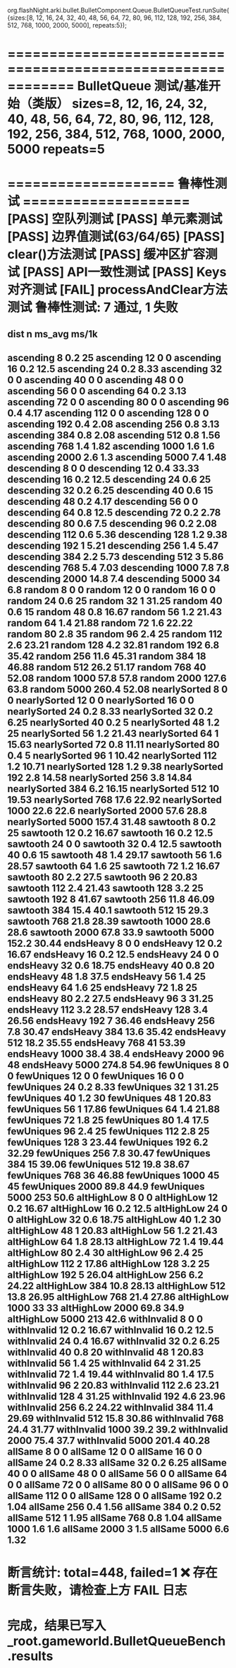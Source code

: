 ﻿org.flashNight.arki.bullet.BulletComponent.Queue.BulletQueueTest.runSuite({sizes:[8, 12, 16, 24, 32, 40, 48, 56, 64, 72, 80, 96, 112, 128, 192, 256, 384, 512, 768, 1000, 2000, 5000], repeats:5});

============================================================
 BulletQueue 测试/基准开始（类版）
 sizes=8, 12, 16, 24, 32, 40, 48, 56, 64, 72, 80, 96, 112, 128, 192, 256, 384, 512, 768, 1000, 2000, 5000  repeats=5
============================================================

==================== 鲁棒性测试 ====================
[PASS] 空队列测试
[PASS] 单元素测试
[PASS] 边界值测试(63/64/65)
[PASS] clear()方法测试
[PASS] 缓冲区扩容测试
[PASS] API一致性测试
[PASS] Keys对齐测试
[FAIL] processAndClear方法测试
鲁棒性测试: 7 通过, 1 失败
====================================================

dist          n      ms_avg    ms/1k
------------------------------------------------------------
ascending     8      0.2       25
ascending     12     0         0
ascending     16     0.2       12.5
ascending     24     0.2       8.33
ascending     32     0         0
ascending     40     0         0
ascending     48     0         0
ascending     56     0         0
ascending     64     0.2       3.13
ascending     72     0         0
ascending     80     0         0
ascending     96     0.4       4.17
ascending     112    0         0
ascending     128    0         0
ascending     192    0.4       2.08
ascending     256    0.8       3.13
ascending     384    0.8       2.08
ascending     512    0.8       1.56
ascending     768    1.4       1.82
ascending     1000   1.6       1.6
ascending     2000   2.6       1.3
ascending     5000   7.4       1.48
descending    8      0         0
descending    12     0.4       33.33
descending    16     0.2       12.5
descending    24     0.6       25
descending    32     0.2       6.25
descending    40     0.6       15
descending    48     0.2       4.17
descending    56     0         0
descending    64     0.8       12.5
descending    72     0.2       2.78
descending    80     0.6       7.5
descending    96     0.2       2.08
descending    112    0.6       5.36
descending    128    1.2       9.38
descending    192    1         5.21
descending    256    1.4       5.47
descending    384    2.2       5.73
descending    512    3         5.86
descending    768    5.4       7.03
descending    1000   7.8       7.8
descending    2000   14.8      7.4
descending    5000   34        6.8
random        8      0         0
random        12     0         0
random        16     0         0
random        24     0.6       25
random        32     1         31.25
random        40     0.6       15
random        48     0.8       16.67
random        56     1.2       21.43
random        64     1.4       21.88
random        72     1.6       22.22
random        80     2.8       35
random        96     2.4       25
random        112    2.6       23.21
random        128    4.2       32.81
random        192    6.8       35.42
random        256    11.6      45.31
random        384    18        46.88
random        512    26.2      51.17
random        768    40        52.08
random        1000   57.8      57.8
random        2000   127.6     63.8
random        5000   260.4     52.08
nearlySorted  8      0         0
nearlySorted  12     0         0
nearlySorted  16     0         0
nearlySorted  24     0.2       8.33
nearlySorted  32     0.2       6.25
nearlySorted  40     0.2       5
nearlySorted  48     1.2       25
nearlySorted  56     1.2       21.43
nearlySorted  64     1         15.63
nearlySorted  72     0.8       11.11
nearlySorted  80     0.4       5
nearlySorted  96     1         10.42
nearlySorted  112    1.2       10.71
nearlySorted  128    1.2       9.38
nearlySorted  192    2.8       14.58
nearlySorted  256    3.8       14.84
nearlySorted  384    6.2       16.15
nearlySorted  512    10        19.53
nearlySorted  768    17.6      22.92
nearlySorted  1000   22.6      22.6
nearlySorted  2000   57.6      28.8
nearlySorted  5000   157.4     31.48
sawtooth      8      0.2       25
sawtooth      12     0.2       16.67
sawtooth      16     0.2       12.5
sawtooth      24     0         0
sawtooth      32     0.4       12.5
sawtooth      40     0.6       15
sawtooth      48     1.4       29.17
sawtooth      56     1.6       28.57
sawtooth      64     1.6       25
sawtooth      72     1.2       16.67
sawtooth      80     2.2       27.5
sawtooth      96     2         20.83
sawtooth      112    2.4       21.43
sawtooth      128    3.2       25
sawtooth      192    8         41.67
sawtooth      256    11.8      46.09
sawtooth      384    15.4      40.1
sawtooth      512    15        29.3
sawtooth      768    21.8      28.39
sawtooth      1000   28.6      28.6
sawtooth      2000   67.8      33.9
sawtooth      5000   152.2     30.44
endsHeavy     8      0         0
endsHeavy     12     0.2       16.67
endsHeavy     16     0.2       12.5
endsHeavy     24     0         0
endsHeavy     32     0.6       18.75
endsHeavy     40     0.8       20
endsHeavy     48     1.8       37.5
endsHeavy     56     1.4       25
endsHeavy     64     1.6       25
endsHeavy     72     1.8       25
endsHeavy     80     2.2       27.5
endsHeavy     96     3         31.25
endsHeavy     112    3.2       28.57
endsHeavy     128    3.4       26.56
endsHeavy     192    7         36.46
endsHeavy     256    7.8       30.47
endsHeavy     384    13.6      35.42
endsHeavy     512    18.2      35.55
endsHeavy     768    41        53.39
endsHeavy     1000   38.4      38.4
endsHeavy     2000   96        48
endsHeavy     5000   274.8     54.96
fewUniques    8      0         0
fewUniques    12     0         0
fewUniques    16     0         0
fewUniques    24     0.2       8.33
fewUniques    32     1         31.25
fewUniques    40     1.2       30
fewUniques    48     1         20.83
fewUniques    56     1         17.86
fewUniques    64     1.4       21.88
fewUniques    72     1.8       25
fewUniques    80     1.4       17.5
fewUniques    96     2.4       25
fewUniques    112    2.8       25
fewUniques    128    3         23.44
fewUniques    192    6.2       32.29
fewUniques    256    7.8       30.47
fewUniques    384    15        39.06
fewUniques    512    19.8      38.67
fewUniques    768    36        46.88
fewUniques    1000   45        45
fewUniques    2000   89.8      44.9
fewUniques    5000   253       50.6
altHighLow    8      0         0
altHighLow    12     0.2       16.67
altHighLow    16     0.2       12.5
altHighLow    24     0         0
altHighLow    32     0.6       18.75
altHighLow    40     1.2       30
altHighLow    48     1         20.83
altHighLow    56     1.2       21.43
altHighLow    64     1.8       28.13
altHighLow    72     1.4       19.44
altHighLow    80     2.4       30
altHighLow    96     2.4       25
altHighLow    112    2         17.86
altHighLow    128    3.2       25
altHighLow    192    5         26.04
altHighLow    256    6.2       24.22
altHighLow    384    10.8      28.13
altHighLow    512    13.8      26.95
altHighLow    768    21.4      27.86
altHighLow    1000   33        33
altHighLow    2000   69.8      34.9
altHighLow    5000   213       42.6
withInvalid   8      0         0
withInvalid   12     0.2       16.67
withInvalid   16     0.2       12.5
withInvalid   24     0.4       16.67
withInvalid   32     0.2       6.25
withInvalid   40     0.8       20
withInvalid   48     1         20.83
withInvalid   56     1.4       25
withInvalid   64     2         31.25
withInvalid   72     1.4       19.44
withInvalid   80     1.4       17.5
withInvalid   96     2         20.83
withInvalid   112    2.6       23.21
withInvalid   128    4         31.25
withInvalid   192    4.6       23.96
withInvalid   256    6.2       24.22
withInvalid   384    11.4      29.69
withInvalid   512    15.8      30.86
withInvalid   768    24.4      31.77
withInvalid   1000   39.2      39.2
withInvalid   2000   75.4      37.7
withInvalid   5000   201.4     40.28
allSame       8      0         0
allSame       12     0         0
allSame       16     0         0
allSame       24     0.2       8.33
allSame       32     0.2       6.25
allSame       40     0         0
allSame       48     0         0
allSame       56     0         0
allSame       64     0         0
allSame       72     0         0
allSame       80     0         0
allSame       96     0         0
allSame       112    0         0
allSame       128    0         0
allSame       192    0.2       1.04
allSame       256    0.4       1.56
allSame       384    0.2       0.52
allSame       512    1         1.95
allSame       768    0.8       1.04
allSame       1000   1.6       1.6
allSame       2000   3         1.5
allSame       5000   6.6       1.32
------------------------------------------------------------
 断言统计: total=448, failed=1
 ❌ 存在断言失败，请检查上方 FAIL 日志
============================================================
 完成，结果已写入 _root.gameworld.BulletQueueBench.results
============================================================
